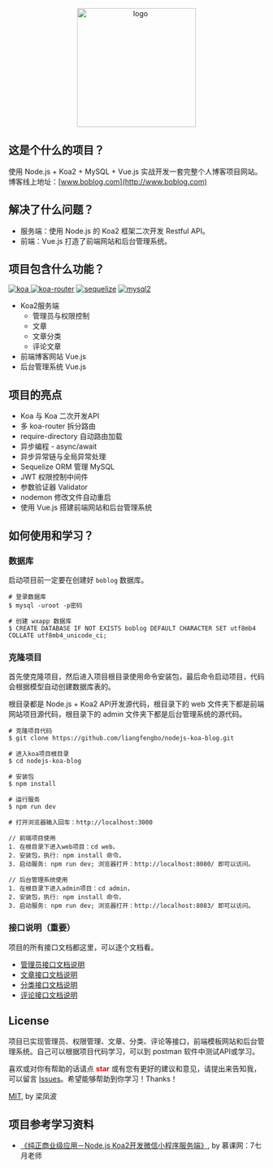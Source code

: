 <p align="center"><a href="http://www.boblog.com" target="_blank" rel="noopener noreferrer"><img width="234" src="http://images.boblog.com/BOBLOG-03.png" alt="logo"></a></p>

## 这是个什么的项目？

使用 Node.js + Koa2 + MySQL + Vue.js 实战开发一套完整个人博客项目网站。博客线上地址：[www.boblog.com](http://www.boblog.com)

## 解决了什么问题？
- 服务端：使用 Node.js 的 Koa2 框架二次开发 Restful API。
- 前端：Vue.js 打造了前端网站和后台管理系统。


## 项目包含什么功能？

[![koa](https://img.shields.io/badge/koa-%5E2.7.0-brightgreen.svg) ](https://www.npmjs.com/package/koa)
[![koa-router](https://img.shields.io/badge/koa--router-%5E7.4.0-brightgreen.svg)](https://www.npmjs.com/package/koa-router)
[![sequelize](https://img.shields.io/badge/sequelize-%5E5.6.1-brightgreen.svg)](https://www.npmjs.com/package/sequelize)
[![mysql2](https://img.shields.io/badge/mysql2-%5E1.6.5-brightgreen.svg)](https://www.npmjs.com/package/mysql2)

- Koa2服务端
    - 管理员与权限控制
    - 文章
    - 文章分类
    - 评论文章
- 前端博客网站 Vue.js
- 后台管理系统 Vue.js

## 项目的亮点
- Koa 与 Koa 二次开发API
- 多 koa-router 拆分路由
- require-directory 自动路由加载
- 异步编程 - async/await
- 异步异常链与全局异常处理
- Sequelize ORM 管理 MySQL
- JWT 权限控制中间件
- 参数验证器 Validator 
- nodemon 修改文件自动重启
- 使用 Vue.js 搭建前端网站和后台管理系统

## 如何使用和学习？

### 数据库
启动项目前一定要在创建好 `boblog` 数据库。
```
# 登录数据库
$ mysql -uroot -p密码

# 创建 wxapp 数据库
$ CREATE DATABASE IF NOT EXISTS boblog DEFAULT CHARACTER SET utf8mb4 COLLATE utf8mb4_unicode_ci;
```

### 克隆项目
首先使克隆项目，然后进入项目根目录使用命令安装包，最后命令启动项目，代码会根据模型自动创建数据库表的。

根目录都是 Node.js + Koa2 API开发源代码，根目录下的 web 文件夹下都是前端网站项目源代码，根目录下的 admin 文件夹下都是后台管理系统的源代码。


```
# 克隆项目代码
$ git clone https://github.com/liangfengbo/nodejs-koa-blog.git

# 进入koa项目根目录
$ cd nodejs-koa-blog

# 安装包
$ npm install

# 运行服务
$ npm run dev

# 打开浏览器输入回车：http://localhost:3000

// 前端项目使用
1. 在根目录下进入web项目：cd web，
2. 安装包，执行: npm install 命令，
3. 启动服务: npm run dev; 浏览器打开：http://localhost:8080/ 即可以访问。

// 后台管理系统使用
1. 在根目录下进入admin项目：cd admin，
2. 安装包，执行: npm install 命令，
3. 启动服务: npm run dev; 浏览器打开：http://localhost:8083/ 即可以访问。
```

### 接口说明（重要）
项目的所有接口文档都这里，可以逐个文档看。
- [管理员接口文档说明](./doc/admin.md)
- [文章接口文档说明](./doc/article.md)
- [分类接口文档说明](./doc/category.md)
- [评论接口文档说明](./doc/comments.md)

## License

项目已实现管理员、权限管理、文章、分类、评论等接口，前端模板网站和后台管理系统。自己可以根据项目代码学习，可以到 postman 软件中测试API或学习。

喜欢或对你有帮助的话请点 <strong style='color:red;'>star</strong> 或有您有更好的建议和意见，请提出来告知我，可以留言 [Issues](https://github.com/liangfengbo/nodejs-koa-blog/issues/new)。希望能够帮助到你学习！Thanks！

[MIT](https://github.com/liangfengbo/nodejs-koa-blog/blob/master/LICENSE), by 梁凤波


## 项目参考学习资料
- [《纯正商业级应用－Node.js Koa2开发微信小程序服务端》](https://s.imooc.com/SHHXs2R), by 慕课网：7七月老师
